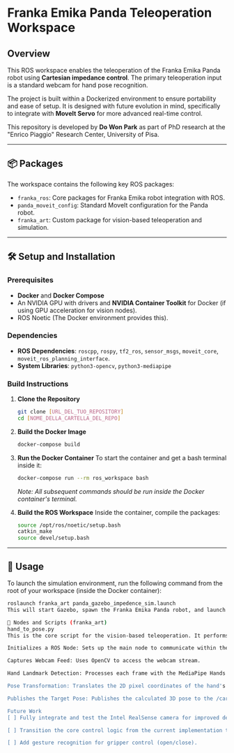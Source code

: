 # Franka Emika Panda Teleoperation Workspace

## Overview

This ROS workspace enables the teleoperation of the Franka Emika Panda robot using **Cartesian impedance control**. The primary teleoperation input is a standard webcam for hand pose recognition.

The project is built within a Dockerized environment to ensure portability and ease of setup. It is designed with future evolution in mind, specifically to integrate with **MoveIt Servo** for more advanced real-time control.

This repository is developed by **Do Won Park** as part of PhD research at the "Enrico Piaggio" Research Center, University of Pisa.

---

## 📦 Packages

The workspace contains the following key ROS packages:

* `franka_ros`: Core packages for Franka Emika robot integration with ROS.
* `panda_moveit_config`: Standard MoveIt configuration for the Panda robot.
* `franka_art`: Custom package for vision-based teleoperation and simulation.

---

## 🛠️ Setup and Installation

### Prerequisites

* **Docker** and **Docker Compose**
* An NVIDIA GPU with drivers and **NVIDIA Container Toolkit** for Docker (if using GPU acceleration for vision nodes).
* ROS Noetic (The Docker environment provides this).

### Dependencies

* **ROS Dependencies**: `roscpp`, `rospy`, `tf2_ros`, `sensor_msgs`, `moveit_core`, `moveit_ros_planning_interface`.
* **System Libraries**: `python3-opencv`, `python3-mediapipe`

### Build Instructions

1.  **Clone the Repository**
    ```bash
    git clone [URL_DEL_TUO_REPOSITORY]
    cd [NOME_DELLA_CARTELLA_DEL_REPO]
    ```

2.  **Build the Docker Image**
    ```bash
    docker-compose build
    ```

3.  **Run the Docker Container**
    To start the container and get a bash terminal inside it:
    ```bash
    docker-compose run --rm ros_workspace bash
    ```
    *Note: All subsequent commands should be run inside the Docker container's terminal.*

4.  **Build the ROS Workspace**
    Inside the container, compile the packages:
    ```bash
    source /opt/ros/noetic/setup.bash
    catkin_make
    source devel/setup.bash
    ```

---

## 🚀 Usage

To launch the simulation environment, run the following command from the root of your workspace (inside the Docker container):

```bash
roslaunch franka_art panda_gazebo_impedence_sim.launch
This will start Gazebo, spawn the Franka Emika Panda robot, and launch all the necessary nodes for the teleoperation.

🔧 Nodes and Scripts (franka_art)
hand_to_pose.py
This is the core script for the vision-based teleoperation. It performs the following key functions:

Initializes a ROS Node: Sets up the main node to communicate within the ROS ecosystem.

Captures Webcam Feed: Uses OpenCV to access the webcam stream.

Hand Landmark Detection: Processes each frame with the MediaPipe Hands library to detect the position and landmarks of the operator's hand in real-time.

Pose Transformation: Translates the 2D pixel coordinates of the hand's center into a 3D target pose (geometry_msgs/PoseStamped). This target pose is then used as the goal for the robot's end-effector.

Publishes the Target Pose: Publishes the calculated 3D pose to the /cartesian_impedance_controller/target_pose topic, which is read by the impedance controller to move the robot.

Future Work
[ ] Fully integrate and test the Intel RealSense camera for improved depth perception.

[ ] Transition the core control logic from the current implementation to MoveIt Servo.

[ ] Add gesture recognition for gripper control (open/close).
